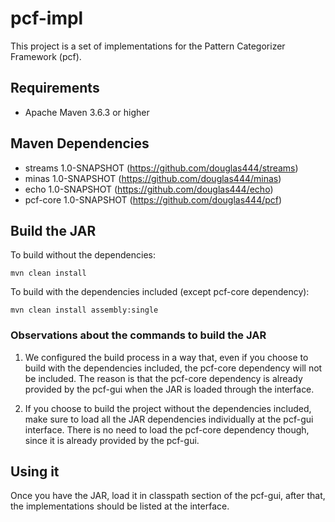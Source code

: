 # pcf-impl

This project is a set of implementations for the Pattern Categorizer Framework (pcf).

## Requirements

* Apache Maven 3.6.3 or higher

## Maven Dependencies

* streams 1.0-SNAPSHOT (https://github.com/douglas444/streams)
* minas 1.0-SNAPSHOT (https://github.com/douglas444/minas)
* echo 1.0-SNAPSHOT (https://github.com/douglas444/echo)
* pcf-core 1.0-SNAPSHOT (https://github.com/douglas444/pcf)

## Build the JAR

To build without the dependencies: 

```mvn clean install```

To build with the dependencies included (except pcf-core dependency): 

```mvn clean install assembly:single```

### Observations about the commands to build the JAR

1. We configured the build process in a way that, even if you choose to build with the dependencies included, the pcf-core dependency will not be included. 
The reason is that the pcf-core dependency is already provided by the pcf-gui when the JAR is loaded through the interface.

2. If you choose to build the project without the dependencies included, make sure to load all the JAR dependencies individually at the pcf-gui interface. 
There is no need to load the pcf-core dependency though, since it is already provided by the pcf-gui.

## Using it

Once you have the JAR, load it in classpath section of the pcf-gui, after that, the implementations should be listed at the interface.
